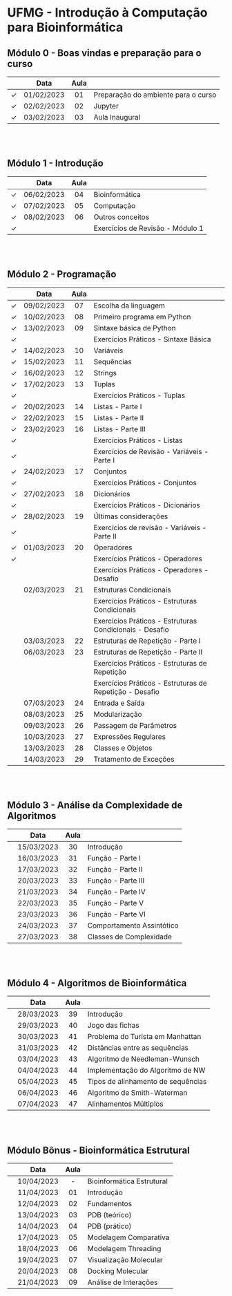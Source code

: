 # UFMG - Introdução à Computação para Bioinformática

## Módulo 0 - Boas vindas e preparação para o curso

|   | Data | Aula |    |
|:---:|:---:|:---:|:---|
| &check; | 01/02/2023 | 01 | Preparação do ambiente para o curso |
| &check; | 02/02/2023 | 02 | Jupyter |
| &check; | 03/02/2023 | 03 | Aula Inaugural |

<br><br>



## Módulo 1 - Introdução

|   | Data | Aula |    |
|:---:|:---:|:---:|:---|
| &check; | 06/02/2023 | 04 | Bioinformática |
| &check; | 07/02/2023 | 05 | Computação |
| &check; | 08/02/2023 | 06 | Outros conceitos |
| &check; |  |  | Exercícios de Revisão - Módulo 1 |

<br><br>



## Módulo 2 - Programação

|   | Data | Aula |    |
|:---:|:---:|:---:|:---|
| &check; | 09/02/2023 | 07 | Escolha da linguagem |
| &check; | 10/02/2023 | 08 | Primeiro programa em Python |
| &check; | 13/02/2023 | 09 | Sintaxe básica de Python |
| &check; |  |  | Exercícios Práticos - Sintaxe Básica |
| &check; | 14/02/2023 | 10 | Variáveis |
| &check; | 15/02/2023 | 11 | Sequências |
| &check; | 16/02/2023 | 12 | Strings |
| &check; | 17/02/2023 | 13 | Tuplas |
| &check; |  |  | Exercícios Práticos - Tuplas |
| &check; | 20/02/2023 | 14 | Listas - Parte I |
| &check; | 22/02/2023 | 15 | Listas - Parte II |
| &check; | 23/02/2023 | 16 | Listas - Parte III |
| &check; |  |  | Exercícios Práticos - Listas |
| &check; |  |  | Exercícios de Revisão - Variáveis - Parte I |
| &check; | 24/02/2023 | 17 | Conjuntos |
| &check; |  |  | Exercícios Práticos - Conjuntos |
| &check; | 27/02/2023 | 18 | Dicionários |
| &check; |  |  | Exercícios Práticos - Dicionários |
| &check; | 28/02/2023 | 19 | Últimas considerações |
| &check; |  |  | Exercícios de revisão - Variáveis - Parte II |
| &check; | 01/03/2023 | 20 | Operadores |
| &check; |  |  | Exercícios Práticos - Operadores |
|  |  |  | Exercícios Práticos - Operadores - Desafio |
|  | 02/03/2023 | 21 | Estruturas Condicionais |
|  |  |  | Exercícios Práticos - Estruturas Condicionais |
|  |  |  | Exercícios Práticos - Estruturas Condicionais - Desafio |
|  | 03/03/2023 | 22 | Estruturas de Repetição - Parte I |
|  | 06/03/2023 | 23 | Estruturas de Repetição - Parte II |
|  |  |  | Exercícios Práticos - Estruturas de Repetição |
|  |  |  | Exercícios Práticos - Estruturas de Repetição - Desafio |
|  | 07/03/2023 | 24 | Entrada e Saída |
|  | 08/03/2023 | 25 | Modularização |
|  | 09/03/2023 | 26 | Passagem de Parâmetros |
|  | 10/03/2023 | 27 | Expressões Regulares |
|  | 13/03/2023 | 28 | Classes e Objetos |
|  | 14/03/2023 | 29 | Tratamento de Exceções |

<br><br>



## Módulo 3 - Análise da Complexidade de Algoritmos

|   | Data | Aula |    |
|:---:|:---:|:---:|:---|
|  | 15/03/2023 | 30 | Introdução |
|  | 16/03/2023 | 31 | Função - Parte I |
|  | 17/03/2023 | 32 | Função - Parte II |
|  | 20/03/2023 | 33 | Função - Parte III |
|  | 21/03/2023 | 34 | Função - Parte IV |
|  | 22/03/2023 | 35 | Função - Parte V |
|  | 23/03/2023 | 36 | Função - Parte VI |
|  | 24/03/2023 | 37 | Comportamento Assintótico |
|  | 27/03/2023 | 38 | Classes de Complexidade |

<br><br>



## Módulo 4 - Algoritmos de Bioinformática

|   | Data | Aula |    |
|:---:|:---:|:---:|:---|
|  | 28/03/2023 | 39 | Introdução |
|  | 29/03/2023 | 40 | Jogo das fichas |
|  | 30/03/2023 | 41 | Problema do Turista em Manhattan |
|  | 31/03/2023 | 42 | Distâncias entre as sequências |
|  | 03/04/2023 | 43 | Algoritmo de Needleman-Wunsch |
|  | 04/04/2023 | 44 | Implementação do Algoritmo de NW |
|  | 05/04/2023 | 45 | Tipos de alinhamento de sequências |
|  | 06/04/2023 | 46 | Algoritmo de Smith-Waterman |
|  | 07/04/2023 | 47 | Alinhamentos Múltiplos |

<br><br>



## Módulo Bônus - Bioinformática Estrutural

|   | Data | Aula |    |
|:---:|:---:|:---:|:---|
|  | 10/04/2023 | - | Bioinformática Estrutural |
|  | 11/04/2023 | 01 | Introdução |
|  | 12/04/2023 | 02 | Fundamentos |
|  | 13/04/2023 | 03 | PDB (teórico) |
|  | 14/04/2023 | 04 | PDB (prático) |
|  | 17/04/2023 | 05 | Modelagem Comparativa |
|  | 18/04/2023 | 06 | Modelagem Threading |
|  | 19/04/2023 | 07 | Visualização Molecular |
|  | 20/04/2023 | 08 | Docking Molecular |
|  | 21/04/2023 | 09 | Análise de Interações |